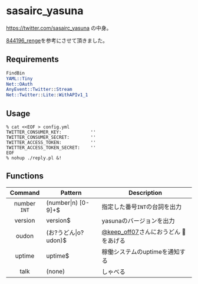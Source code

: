 sasairc_yasuna
===

<https://twitter.com/sasairc_yasuna> の中身。	

[844196_renge](https://github.com/844196/844196_renge)を参考にさせて頂きました。

## Requirements

```perl
FindBin
YAML::Tiny
Net::OAuth
AnyEvent::Twitter::Stream 
Net::Twitter::Lite::WithAPIv1_1
```

## Usage
```shellsession
% cat <<EOF > config.yml
TWITTER_CONSUMER_KEY:           ''
TWITTER_CONSUMER_SECRET:        ''
TWITTER_ACCESS_TOKEN:           ''
TWITTER_ACCESS_TOKEN_SECRET:    ''
EOF
% nohup ./reply.pl &!
```

## Functions

|Command|Pattern|Description|
|:-----:|-------|-----------|
|number `INT`|(number&#x7C;n) [0-9]+$|指定した番号`INT`の台詞を出力|
|version|version$|yasunaのバージョンを出力|
|oudon|(お?うどん&#x7C;o?udon)$|[@keep_off07](https://twitter.com/keep_off07)さんにおうどん :ramen: をあげる|
|uptime|uptime$|稼働システムのuptimeを通知する|
|talk|(none)|しゃべる|
